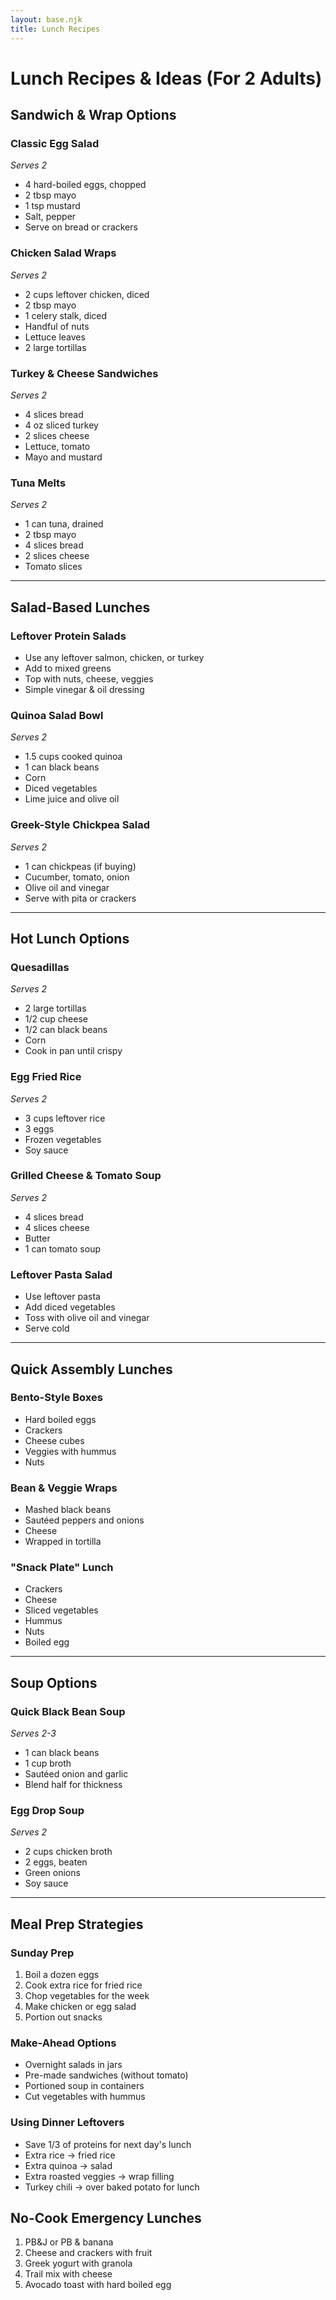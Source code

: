 ```yaml
---
layout: base.njk
title: Lunch Recipes
---
```


# Lunch Recipes & Ideas (For 2 Adults)

## Sandwich & Wrap Options

### Classic Egg Salad
*Serves 2*
- 4 hard-boiled eggs, chopped
- 2 tbsp mayo
- 1 tsp mustard
- Salt, pepper
- Serve on bread or crackers

### Chicken Salad Wraps
*Serves 2*
- 2 cups leftover chicken, diced
- 2 tbsp mayo
- 1 celery stalk, diced
- Handful of nuts
- Lettuce leaves
- 2 large tortillas

### Turkey & Cheese Sandwiches
*Serves 2*
- 4 slices bread
- 4 oz sliced turkey
- 2 slices cheese
- Lettuce, tomato
- Mayo and mustard

### Tuna Melts
*Serves 2*
- 1 can tuna, drained
- 2 tbsp mayo
- 4 slices bread
- 2 slices cheese
- Tomato slices

---

## Salad-Based Lunches

### Leftover Protein Salads
- Use any leftover salmon, chicken, or turkey
- Add to mixed greens
- Top with nuts, cheese, veggies
- Simple vinegar & oil dressing

### Quinoa Salad Bowl
*Serves 2*
- 1.5 cups cooked quinoa
- 1 can black beans
- Corn
- Diced vegetables
- Lime juice and olive oil

### Greek-Style Chickpea Salad
*Serves 2*
- 1 can chickpeas (if buying)
- Cucumber, tomato, onion
- Olive oil and vinegar
- Serve with pita or crackers

---

## Hot Lunch Options

### Quesadillas
*Serves 2*
- 2 large tortillas
- 1/2 cup cheese
- 1/2 can black beans
- Corn
- Cook in pan until crispy

### Egg Fried Rice
*Serves 2*
- 3 cups leftover rice
- 3 eggs
- Frozen vegetables
- Soy sauce

### Grilled Cheese & Tomato Soup
*Serves 2*
- 4 slices bread
- 4 slices cheese
- Butter
- 1 can tomato soup

### Leftover Pasta Salad
- Use leftover pasta
- Add diced vegetables
- Toss with olive oil and vinegar
- Serve cold

---

## Quick Assembly Lunches

### Bento-Style Boxes
- Hard boiled eggs
- Crackers
- Cheese cubes
- Veggies with hummus
- Nuts

### Bean & Veggie Wraps
- Mashed black beans
- Sautéed peppers and onions
- Cheese
- Wrapped in tortilla

### "Snack Plate" Lunch
- Crackers
- Cheese
- Sliced vegetables
- Hummus
- Nuts
- Boiled egg

---

## Soup Options

### Quick Black Bean Soup
*Serves 2-3*
- 1 can black beans
- 1 cup broth
- Sautéed onion and garlic
- Blend half for thickness

### Egg Drop Soup
*Serves 2*
- 2 cups chicken broth
- 2 eggs, beaten
- Green onions
- Soy sauce

---

## Meal Prep Strategies

### Sunday Prep
1. Boil a dozen eggs
2. Cook extra rice for fried rice
3. Chop vegetables for the week
4. Make chicken or egg salad
5. Portion out snacks

### Make-Ahead Options
- Overnight salads in jars
- Pre-made sandwiches (without tomato)
- Portioned soup in containers
- Cut vegetables with hummus

### Using Dinner Leftovers
- Save 1/3 of proteins for next day's lunch
- Extra rice → fried rice
- Extra quinoa → salad
- Extra roasted veggies → wrap filling
- Turkey chili → over baked potato for lunch

## No-Cook Emergency Lunches
1. PB&J or PB & banana
2. Cheese and crackers with fruit
3. Greek yogurt with granola
4. Trail mix with cheese
5. Avocado toast with hard boiled egg